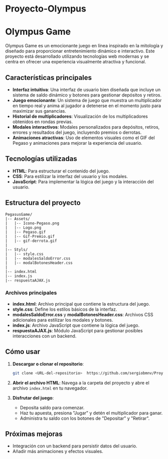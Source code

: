 # Proyecto-Olympus
# Olympus Game

Olympus Game es un emocionante juego en línea inspirado en la mitología y diseñado para proporcionar entretenimiento dinámico e interactivo. Este proyecto está desarrollado utilizando tecnologías web modernas y se centra en ofrecer una experiencia visualmente atractiva y funcional.

## Características principales

- **Interfaz intuitiva**: Una interfaz de usuario bien diseñada que incluye un sistema de saldo dinámico y botones para gestionar depósitos y retiros.
- **Juego emocionante**: Un sistema de juego que muestra un multiplicador en tiempo real y anima al jugador a detenerse en el momento justo para maximizar sus ganancias.
- **Historial de multiplicadores**: Visualización de los multiplicadores obtenidos en rondas previas.
- **Modales interactivos**: Modales personalizados para depósitos, retiros, errores y resultados del juego, incluyendo premios o derrotas.
- **Animaciones atractivas**: Uso de elementos visuales como el GIF del Pegaso y animaciones para mejorar la experiencia del usuario.

## Tecnologías utilizadas

- **HTML**: Para estructurar el contenido del juego.
- **CSS**: Para estilizar la interfaz del usuario y los modales.
- **JavaScript**: Para implementar la lógica del juego y la interacción del usuario.

## Estructura del proyecto

```
PegasusGame/
|-- Assets/
|   |-- Icono-Pegaso.png
|   |-- Logo.png
|   |-- Pegaso.gif
|   |-- Gif-Premio.gif
|   |-- gif-derrota.gif
|
|-- Styls/
|   |-- style.css
|   |-- modalesSaldoError.css
|   |-- modalBotonesHeader.css
|
|-- index.html
|-- index.js
|-- respuestaAJAX.js
```

### Archivos principales

- **index.html**: Archivo principal que contiene la estructura del juego.
- **style.css**: Define los estilos básicos de la interfaz.
- **modalesSaldoError.css** y **modalBotonesHeader.css**: Archivos CSS adicionales para estilizar los modales y botones.
- **index.js**: Archivo JavaScript que contiene la lógica del juego.
- **respuestaAJAX.js**: Módulo JavaScript para gestionar posibles interacciones con un backend.

## Cómo usar

1. **Descargar o clonar el repositorio**:
   ```bash
   git clone <URL-del-repositorio>  https://github.com/sergiobmnv/Proyecto-Pegasus.git
   ```
2. **Abrir el archivo HTML**:
   Navega a la carpeta del proyecto y abre el archivo `index.html` en tu navegador.

3. **Disfrutar del juego**:
   - Deposita saldo para comenzar.
   - Haz tu apuesta, presiona "Jugar" y detén el multiplicador para ganar.
   - Administra tu saldo con los botones de "Depositar" y "Retirar".

## Próximas mejoras

- Integración con un backend para persistir datos del usuario.
- Añadir más animaciones y efectos visuales.
